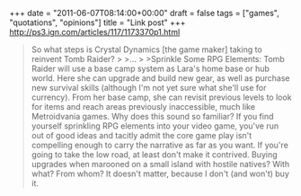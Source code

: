 +++
date = "2011-06-07T08:14:00+00:00"
draft = false
tags = ["games", "quotations", "opinions"]
title = "Link post"
+++
http://ps3.ign.com/articles/117/1173370p1.html

>So what steps is Crystal Dynamics [the game maker] taking to reinvent Tomb Raider? > >... > >Sprinkle Some RPG Elements: Tomb Raider will use a base camp system as Lara's home base or hub world. Here she can upgrade and build new gear, as well as purchase new survival skills (although I'm not yet sure what she'll use for currency). From her base camp, she can revisit previous levels to look for items and reach areas previously inaccessible, much like Metroidvania games. Why does this sound so familiar? If you find yourself sprinkling RPG elements into your video game, you've run out of good ideas and tacitly admit the core game play isn't compelling enough to carry the narrative as far as you want. If you're going to take the low road, at least don't make it contrived. Buying upgrades when marooned on a small island with hostile natives? With what? From whom? It doesn't matter, because I don't (and won't) buy it.
